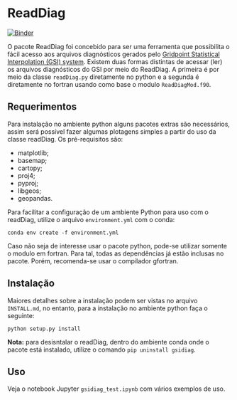 # ReadDiag

[![Binder](https://mybinder.org/badge_logo.svg)](https://mybinder.org/v2/gh/GAD-DIMNT-CPTEC/readDiag/master)

O pacote ReadDiag foi concebido para ser uma ferramenta que possibilita o fácil acesso aos arquivos diagnósticos gerados pelo [Gridpoint Statistical Interpolation (GSI) system](https://github.com/NOAA-EMC/GSI). Existem duas formas distintas de acessar (ler) os arquivos diagnósticos do GSI por meio do ReadDiag. A primeira é por meio da classe `readDiag.py` diretamente no python e a segunda é diretamente no fortran usando como base o modulo `ReadDiagMod.f90`.

## Requerimentos

Para instalação no ambiente python alguns pacotes extras são necessários, assim será possível fazer algumas plotagens simples a partir do uso da classe readDiag. Os pré-requisitos são:

* matplotlib;
* basemap;
* cartopy;
* proj4;
* pyproj;
* libgeos;
* geopandas.

Para facilitar a configuração de um ambiente Python para uso com o readDiag, utilize o arquivo `environment.yml` com o conda:

```
conda env create -f environment.yml
```

Caso não seja de interesse usar o pacote python, pode-se utilizar somente o modulo em fortran. Para tal, todas as dependências já estão inclusas no pacote. Porém, recomenda-se usar o compilador gfortran.

## Instalação

Maiores detalhes sobre a instalação podem ser vistas no arquivo `INSTALL.md`, no entanto, para a instalação no ambiente python faça o seguinte:

```
python setup.py install
```

**Nota:** para desisntalar o readDiag, dentro do ambiente conda onde o pacote está instalado, utilize o comando `pip uninstall gsidiag`.

## Uso

Veja o notebook Jupyter `gsidiag_test.ipynb` com vários exemplos de uso.
